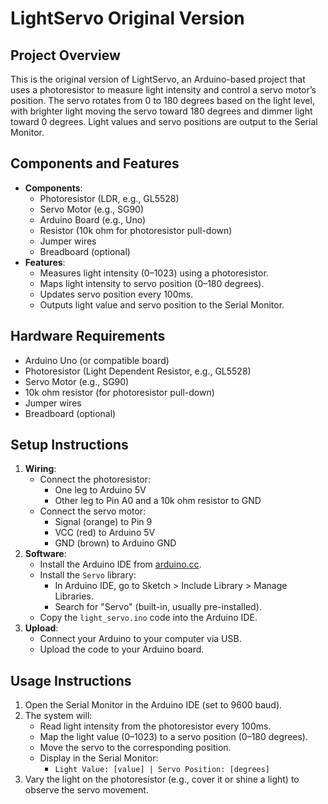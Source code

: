 # LightServo Original Version

## Project Overview
This is the original version of LightServo, an Arduino-based project that uses a photoresistor to measure light intensity and control a servo motor’s position. The servo rotates from 0 to 180 degrees based on the light level, with brighter light moving the servo toward 180 degrees and dimmer light toward 0 degrees. Light values and servo positions are output to the Serial Monitor.

## Components and Features
- **Components**:
  - Photoresistor (LDR, e.g., GL5528)
  - Servo Motor (e.g., SG90)
  - Arduino Board (e.g., Uno)
  - Resistor (10k ohm for photoresistor pull-down)
  - Jumper wires
  - Breadboard (optional)
- **Features**:
  - Measures light intensity (0–1023) using a photoresistor.
  - Maps light intensity to servo position (0–180 degrees).
  - Updates servo position every 100ms.
  - Outputs light value and servo position to the Serial Monitor.

## Hardware Requirements
- Arduino Uno (or compatible board)
- Photoresistor (Light Dependent Resistor, e.g., GL5528)
- Servo Motor (e.g., SG90)
- 10k ohm resistor (for photoresistor pull-down)
- Jumper wires
- Breadboard (optional)

## Setup Instructions
1. **Wiring**:
   - Connect the photoresistor:
     - One leg to Arduino 5V
     - Other leg to Pin A0 and a 10k ohm resistor to GND
   - Connect the servo motor:
     - Signal (orange) to Pin 9
     - VCC (red) to Arduino 5V
     - GND (brown) to Arduino GND
2. **Software**:
   - Install the Arduino IDE from [arduino.cc](https://www.arduino.cc/en/software).
   - Install the `Servo` library:
     - In Arduino IDE, go to Sketch > Include Library > Manage Libraries.
     - Search for "Servo" (built-in, usually pre-installed).
   - Copy the `light_servo.ino` code into the Arduino IDE.
3. **Upload**:
   - Connect your Arduino to your computer via USB.
   - Upload the code to your Arduino board.

## Usage Instructions
1. Open the Serial Monitor in the Arduino IDE (set to 9600 baud).
2. The system will:
   - Read light intensity from the photoresistor every 100ms.
   - Map the light value (0–1023) to a servo position (0–180 degrees).
   - Move the servo to the corresponding position.
   - Display in the Serial Monitor:
     - `Light Value: [value] | Servo Position: [degrees]`
3. Vary the light on the photoresistor (e.g., cover it or shine a light) to observe the servo movement.

